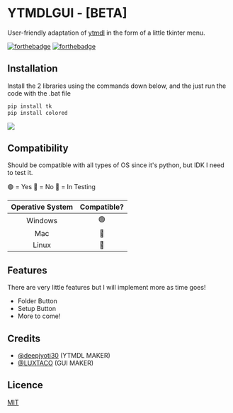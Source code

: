 
# YTMDLGUI - [BETA]
User-friendly adaptation of [ytmdl](https://github.com/deepjyoti30 "ytmdl") in the form of a little tkinter menu.

[![forthebadge](https://forthebadge.com/images/badges/made-with-python.svg)](https://forthebadge.com) [![forthebadge](https://forthebadge.com/images/badges/powered-by-coffee.svg)](https://forthebadge.com)

## Installation
Install the 2 libraries using the commands down below, and the just run the code with the .bat file

```python
pip install tk
pip install colored
```
<img src="./files/install.gif">

## Compatibility

Should be compatible with all types of OS since it's python, but IDK I need to test it.

🟢 = Yes
🔴 = No
🚧 = In Testing

|  Operative System|  Compatible? |
| :------------: | :------------: |
| Windows |🟢 |
|  Mac |  🚧 |
| Linux  |  🚧 |

## Features

There are very little features but I will implement more as time goes!

- Folder Button
- Setup Button
- More to come!

## Credits

- [@deepjyoti30](https://github.com/deepjyoti30 "@deepjyoti30") (YTMDL MAKER)
- [@LUXTACO](https://github.com/LUXTACO "@LUXTACO") (GUI MAKER)

## Licence

[MIT](https://github.com/LUXTACO/YTMDLGUI/blob/main/LICENSE "MIT")
